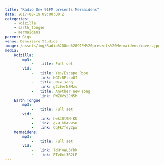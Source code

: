 ```yaml
---
title: "Radio One 91FM presents Mermaidens"
date: 2017-08-19 09:00:00 Z
categories:
    - koizilla
    - earth_tongue
    - mermaidens
parent: Gigs
venue: Benessere Studios
image: /assets/img/Radio%20One%2091FM%20presents%20Mermaidens/cover.jpg
media:
    Koizilla:
        mp3:
            -   title: Full set
        vid:
            -   title: Yes/Escape Rope
                link: HGIrBEtso8I
            -   title: New song
                link: g2z0erNEMzs
            -   title: Another new song
                link: PWZHVs2JN5M
    Earth Tongue:
        mp3:
            -   title: Full set
        vid:
            -   link: hwk30t9H-KU
            -   link: g-H_bb4V8S0
            -   link: CqFK7fey2pw
    Mermaidens:
        mp3:
            -   title: Full set
        vid:
            -   link: TdHf4WL3Ykk
            -   link: PTvUxt3R2LE
---
```


